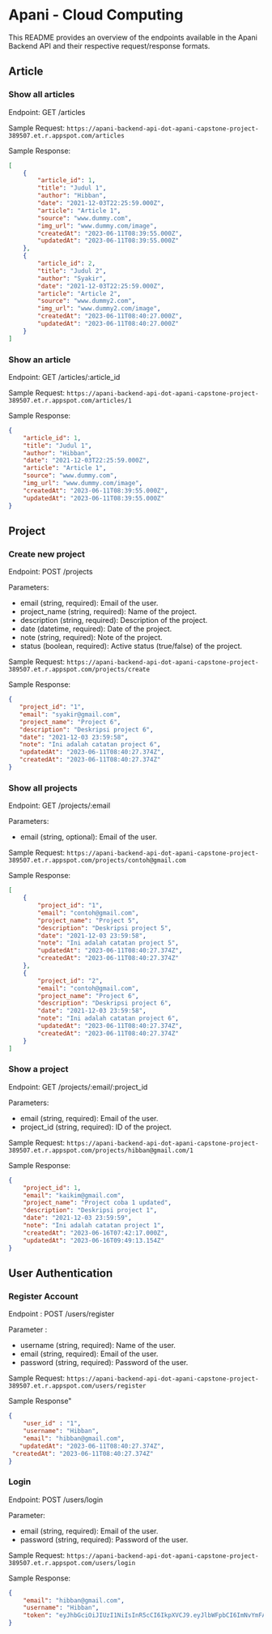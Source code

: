 # Apani - Cloud Computing 

This README provides an overview of the endpoints available in the Apani Backend API and their respective request/response formats.

## Article

### Show all articles

Endpoint: GET /articles

Sample Request:
`https://apani-backend-api-dot-apani-capstone-project-389507.et.r.appspot.com/articles`

Sample Response:
```json
[
    {
        "article_id": 1,
        "title": "Judul 1",
        "author": "Hibban",
        "date": "2021-12-03T22:25:59.000Z",
        "article": "Article 1",
        "source": "www.dummy.com",
        "img_url": "www.dummy.com/image",
        "createdAt": "2023-06-11T08:39:55.000Z",
        "updatedAt": "2023-06-11T08:39:55.000Z"
    },
    {
        "article_id": 2,
        "title": "Judul 2",
        "author": "Syakir",
        "date": "2021-12-03T22:25:59.000Z",
        "article": "Article 2",
        "source": "www.dummy2.com",
        "img_url": "www.dummy2.com/image",
        "createdAt": "2023-06-11T08:40:27.000Z",
        "updatedAt": "2023-06-11T08:40:27.000Z"
    }
]
```

### Show an article
Endpoint: GET /articles/:article_id

Sample Request:
`https://apani-backend-api-dot-apani-capstone-project-389507.et.r.appspot.com/articles/1`

Sample Response:
```json
{
    "article_id": 1,
    "title": "Judul 1",
    "author": "Hibban",
    "date": "2021-12-03T22:25:59.000Z",
    "article": "Article 1",
    "source": "www.dummy.com",
    "img_url": "www.dummy.com/image",
    "createdAt": "2023-06-11T08:39:55.000Z",
    "updatedAt": "2023-06-11T08:39:55.000Z"
}
```

## Project

### Create new project

Endpoint: POST /projects

Parameters:
- email (string, required): Email of the user.
- project_name (string, required): Name of the project.
- description (string, required): Description of the project.
- date (datetime, required): Date of the project.
- note (string, required): Note of the project.
- status (boolean, required): Active status (true/false) of the project.

Sample Request:
`https://apani-backend-api-dot-apani-capstone-project-389507.et.r.appspot.com/projects/create`

Sample Response:
```json
{
   "project_id": "1",
   "email": "syakir@gmail.com",
   "project_name": "Project 6",
   "description": "Deskripsi project 6",
   "date": "2021-12-03 23:59:58",
   "note": "Ini adalah catatan project 6",
   "updatedAt": "2023-06-11T08:40:27.374Z",
   "createdAt": "2023-06-11T08:40:27.374Z"
}
```
### Show all projects

Endpoint: GET /projects/:email

Parameters:
- email (string, optional): Email of the user.

Sample Request:
`https://apani-backend-api-dot-apani-capstone-project-389507.et.r.appspot.com/projects/contoh@gmail.com`

Sample Response:
```json
[
    {
        "project_id": "1",
        "email": "contoh@gmail.com",
        "project_name": "Project 5",
        "description": "Deskripsi project 5",
        "date": "2021-12-03 23:59:58",
        "note": "Ini adalah catatan project 5",
        "updatedAt": "2023-06-11T08:40:27.374Z",
        "createdAt": "2023-06-11T08:40:27.374Z"
    },
    {
        "project_id": "2",
        "email": "contoh@gmail.com",
        "project_name": "Project 6",
        "description": "Deskripsi project 6",
        "date": "2021-12-03 23:59:58",
        "note": "Ini adalah catatan project 6",
        "updatedAt": "2023-06-11T08:40:27.374Z",
        "createdAt": "2023-06-11T08:40:27.374Z"
    }
]
```

### Show a project

Endpoint: GET /projects/:email/:project_id

Parameters:
- email (string, required): Email of the user.
- project_id (string, required): ID of the project.

Sample Request:
`https://apani-backend-api-dot-apani-capstone-project-389507.et.r.appspot.com/projects/hibban@gmail.com/1 `

Sample Response:
```json
{
    "project_id": 1,
    "email": "kaikim@gmail.com",
    "project_name": "Project coba 1 updated",
    "description": "Deskripsi project 1",
    "date": "2021-12-03 23:59:59",
    "note": "Ini adalah catatan project 1",
    "createdAt": "2023-06-16T07:42:17.000Z",
    "updatedAt": "2023-06-16T09:49:13.154Z"
}
```

## User Authentication

### Register Account

Endpoint : POST /users/register

Parameter :
- username (string, required): Name of the user.
- email (string, required): Email of the user.
- password (string, required): Password of the user.


Sample Request:
`https://apani-backend-api-dot-apani-capstone-project-389507.et.r.appspot.com/users/register`

Sample Response"
```json
{
    "user_id" : "1",
    "username": "Hibban",
    "email": "hibban@gmail.com",
   "updatedAt": "2023-06-11T08:40:27.374Z",
 "createdAt": "2023-06-11T08:40:27.374Z"
}
```

### Login

Endpoint: POST /users/login

Parameter:
- email (string, required): Email of the user.
- password (string, required): Password of the user.

Sample Request:
`https://apani-backend-api-dot-apani-capstone-project-389507.et.r.appspot.com/users/login`

Sample Response:
```json
{
    "email": "hibban@gmail.com",
    "username": "Hibban",
    "token": "eyJhbGciOiJIUzI1NiIsInR5cCI6IkpXVCJ9.eyJlbWFpbCI6ImNvYmFAZ21haWwuY29tIiwidXNlcm5hbWUiOiJjb2JhIGhhcHVzIiwiaWF0IjoxNjg2OTIyNDA0LCJleHAiOjE2ODc1MjcyMDR9.2o3CwIjCAwpQxlykx7iaSWRz7-473Y4fE72AsM"
}
```

